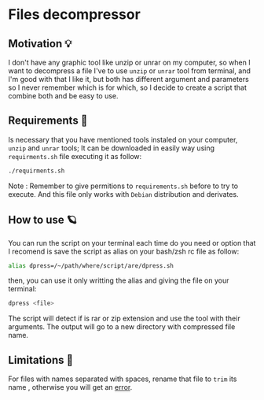 # Files decompressor 

## Motivation :bulb:
I don't have any graphic tool like unzip or unrar on my computer, so when I want to decompress a file I've to use `unzip` or `unrar` tool from terminal, and I'm good with that I like it, but both has different argument and parameters so I never remember which is for which, so I decide to create a script that combine both and be easy to use.

## Requirements :mag_right:
Is necessary that you have mentioned tools instaled on your computer, `unzip` and `unrar` tools; It can be downloaded in easily way using `requirments.sh` file executing it as follow:

```Bash
./requirments.sh
```
Note
:		Remember to give permitions to `requirements.sh` before to try to execute. And this file only works with `Debian` distribution and derivates.

## How to use :ringed_planet:
You can run the script on your terminal each time do you need or option that I recomend is save the script as alias on your bash/zsh rc file as follow:

```Bash
alias dpress=/~/path/where/script/are/dpress.sh
```

then, you can use it only writting the alias and giving the file on your terminal:
```Bash
dpress <file> 
```
The script will detect if is rar or zip extension and use the tool with their arguments. The output will go to a new directory with compressed file name.

## Limitations :construction:
For files with names separated with spaces, rename that file to `trim` its name , otherwise you will get an [error](https://stackoverflow.com/questions/30999227/how-to-solve-unzip-cannot-find-or-open-error-in-linux-os).
